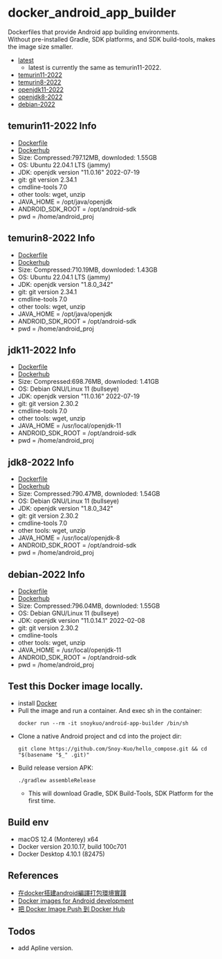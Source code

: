 # docker_android_app_builder

Dockerfiles that provide Android app building environments. <br/>
Without pre-installed Gradle, SDK platforms, and SDK build-tools, makes the image size smaller. 
 - [latest](https://hub.docker.com/repository/docker/snoykuo/android-app-builder/tags?page=1&ordering=last_updated&name=latest)
   - latest is currently the same as temurin11-2022.
 - [temurin11-2022](https://hub.docker.com/repository/docker/snoykuo/android-app-builder/tags?page=1&ordering=last_updated&name=temurin11-2022)  
 - [temurin8-2022](https://hub.docker.com/repository/docker/snoykuo/android-app-builder/tags?page=1&ordering=last_updated&name=temurin8-2022)  
 - [openjdk11-2022](https://hub.docker.com/repository/docker/snoykuo/android-app-builder/tags?page=1&ordering=last_updated&name=openjdk11-2022)  
 - [openjdk8-2022](https://hub.docker.com/repository/docker/snoykuo/android-app-builder/tags?page=1&ordering=last_updated&name=openjdk8-2022)  
 - [debian-2022](https://hub.docker.com/repository/docker/snoykuo/android-app-builder/tags?page=1&ordering=last_updated&name=debian-2022)

## temurin11-2022 Info

- [Dockerfile](/jdk11-2022/eclipse-temurin/Dockerfile)
- [Dockerhub](https://hub.docker.com/repository/docker/snoykuo/android-app-builder/tags?name=temurin11-2022&page=1&ordering=last_updated)
- Size: Compressed:797.12MB, downloded: 1.55GB
- OS: Ubuntu 22.04.1 LTS (jammy)
- JDK: openjdk version "11.0.16" 2022-07-19
- git: git version 2.34.1
- cmdline-tools 7.0
- other tools: wget, unzip
- JAVA_HOME = /opt/java/openjdk
- ANDROID_SDK_ROOT = /opt/android-sdk
- pwd = /home/android_proj

## temurin8-2022 Info

- [Dockerfile](/jdk8-2022/eclipse-temurin/Dockerfile)
- [Dockerhub](https://hub.docker.com/repository/docker/snoykuo/android-app-builder/tags?name=temurin8-2022&page=1&ordering=last_updated)
- Size: Compressed:710.19MB, downloded: 1.43GB
- OS: Ubuntu 22.04.1 LTS (jammy)
- JDK: openjdk version "1.8.0_342"
- git: git version 2.34.1
- cmdline-tools 7.0
- other tools: wget, unzip
- JAVA_HOME = /opt/java/openjdk
- ANDROID_SDK_ROOT = /opt/android-sdk
- pwd = /home/android_proj

## jdk11-2022 Info

- [Dockerfile](/jdk11-2022/openjdk/Dockerfile)
- [Dockerhub](https://hub.docker.com/repository/docker/snoykuo/android-app-builder/tags?name=jdk11-2022&page=1&ordering=last_updated)
- Size: Compressed:698.76MB, downloded: 1.41GB
- OS: Debian GNU/Linux 11 (bullseye)
- JDK: openjdk version "11.0.16" 2022-07-19
- git: git version 2.30.2
- cmdline-tools 7.0
- other tools: wget, unzip
- JAVA_HOME = /usr/local/openjdk-11
- ANDROID_SDK_ROOT = /opt/android-sdk
- pwd = /home/android_proj

## jdk8-2022 Info

- [Dockerfile](/jdk8-2022/openjdk/Dockerfile)
- [Dockerhub](https://hub.docker.com/repository/docker/snoykuo/android-app-builder/tags?name=jdk8-2022&page=1&ordering=last_updated)
- Size: Compressed:790.47MB, downloded: 1.54GB
- OS: Debian GNU/Linux 11 (bullseye)
- JDK: openjdk version "1.8.0_342"
- git: git version 2.30.2
- cmdline-tools 7.0
- other tools: wget, unzip
- JAVA_HOME = /usr/local/openjdk-8
- ANDROID_SDK_ROOT = /opt/android-sdk
- pwd = /home/android_proj

## debian-2022 Info

- [Dockerfile](/debian-2022/Dockerfile)
- [Dockerhub](https://hub.docker.com/repository/docker/snoykuo/android-app-builder/tags?name=debian-2022&page=1&ordering=last_updated)
- Size: Compressed:796.04MB, downloded: 1.55GB
- OS: Debian GNU/Linux 11 (bullseye)
- JDK: openjdk version "11.0.14.1" 2022-02-08
- git: git version 2.30.2
- cmdline-tools 
- other tools: wget, unzip
- JAVA_HOME = /usr/local/openjdk-11
- ANDROID_SDK_ROOT = /opt/android-sdk
- pwd = /home/android_proj

## Test this Docker image locally.

 - install [Docker](https://www.docker.com/)
 - Pull the image and run a container. And exec sh in the container: 
   ```
   docker run --rm -it snoykuo/android-app-builder /bin/sh
   ```
 - Clone a native Android project and cd into the project dir: 
   ```
   git clone https://github.com/Snoy-Kuo/hello_compose.git && cd "$(basename "$_" .git)"
   ```
 - Build release version APK: 
   ```
   ./gradlew assembleRelease
   ```
   - This will download Gradle, SDK Build-Tools, SDK Platform for the first time.

## Build env

 - macOS 12.4 (Monterey) x64
 - Docker version 20.10.17, build 100c701
 - Docker Desktop 4.10.1 (82475)

 ## References

 - [在docker搭建android編譯打包環境實踐](https://www.itread01.com/hkcfhkxi.html)
 - [Docker images for Android development](https://github.com/mreichelt/docker-android)
 - [把 Docker Image Push 到 Docker Hub](https://ithelp.ithome.com.tw/articles/10191139)

 ## Todos

 - add Apline version.
